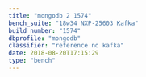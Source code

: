 ```yaml
---
title: "mongodb 2 1574"
bench_suite: "18w34 NXP-25603 Kafka"
build_number: "1574"
dbprofile: "mongodb"
classifier: "reference no kafka"
date: 2018-08-20T17:15:29
type: "bench"
---
```

